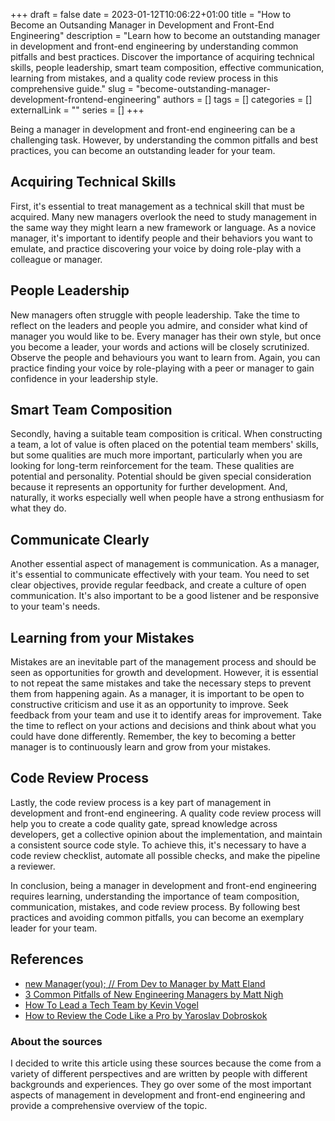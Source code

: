 +++ 
draft = false
date = 2023-01-12T10:06:22+01:00
title = "How to Become an Outsanding Manager in Development and Front-End Engineering"
description = "Learn how to become an outstanding manager in development and front-end engineering by understanding common pitfalls and best practices. Discover the importance of acquiring technical skills, people leadership, smart team composition, effective communication, learning from mistakes, and a quality code review process in this comprehensive guide."
slug = "become-outstanding-manager-development-frontend-engineering"
authors = []
tags = []
categories = []
externalLink = ""
series = []
+++

<!-- # How to Become an Outsanding Manager in Development and Front-End Engineering -->

Being a manager in development and front-end engineering can be a challenging task. However, by understanding the common pitfalls and best practices, you can become an outstanding leader for your team.

## Acquiring Technical Skills

First, it's essential to treat management as a technical skill that must be acquired. Many new managers overlook the need to study management in the same way they might learn a new framework or language. As a novice manager, it's important to identify people and their behaviors you want to emulate, and practice discovering your voice by doing role-play with a colleague or manager.

## People Leadership

New managers often struggle with people leadership. Take the time to reflect on the leaders and people you admire, and consider what kind of manager you would like to be. Every manager has their own style, but once you become a leader, your words and actions will be closely scrutinized. Observe the people and behaviours you want to learn from. Again, you can practice finding your voice by role-playing with a peer or manager to gain confidence in your leadership style.

## Smart Team Composition

Secondly, having a suitable team composition is critical. When constructing a team, a lot of value is often placed on the potential team members' skills, but some qualities are much more important, particularly when you are looking for long-term reinforcement for the team. These qualities are potential and personality. Potential should be given special consideration because it represents an opportunity for further development. And, naturally, it works especially well when people have a strong enthusiasm for what they do.

## Communicate Clearly

Another essential aspect of management is communication. As a manager, it's essential to communicate effectively with your team. You need to set clear objectives, provide regular feedback, and create a culture of open communication. It's also important to be a good listener and be responsive to your team's needs.

## Learning from your Mistakes

Mistakes are an inevitable part of the management process and should be seen as opportunities for growth and development. However, it is essential to not repeat the same mistakes and take the necessary steps to prevent them from happening again. As a manager, it is important to be open to constructive criticism and use it as an opportunity to improve. Seek feedback from your team and use it to identify areas for improvement. Take the time to reflect on your actions and decisions and think about what you could have done differently. Remember, the key to becoming a better manager is to continuously learn and grow from your mistakes.

## Code Review Process

Lastly, the code review process is a key part of management in development and front-end engineering. A quality code review process will help you to create a code quality gate, spread knowledge across developers, get a collective opinion about the implementation, and maintain a consistent source code style. To achieve this, it's necessary to have a code review checklist, automate all possible checks, and make the pipeline a reviewer.

In conclusion, being a manager in development and front-end engineering requires learning, understanding the importance of team composition, communication, mistakes, and code review process. By following best practices and avoiding common pitfalls, you can become an exemplary leader for your team.

## References

* [new Manager(you); // From Dev to Manager by Matt Eland](https://matteland.medium.com/new-manager-you-from-dev-to-manager-c1881285f8d2)
* [3 Common Pitfalls of New Engineering Managers by Matt Nigh](https://medium.com/leading-literally/3-common-pitfalls-of-new-engineering-managers-and-how-to-get-over-them-d6db684ce61f)
* [How To Lead a Tech Team by Kevin Vogel](https://javascript.plainenglish.io/5-tips-on-how-to-lead-a-tech-team-dffa080c0183)
* [How to Review the Code Like a Pro by Yaroslav Dobroskok](https://medium.com/@yar.dobroskok/how-to-review-the-code-like-a-pro-6b656101eb89)

### About the sources
I decided to write this article using these sources because the come from a variety of different perspectives and are written by people with different backgrounds and experiences. They go over some of the most important aspects of management in development and front-end engineering and provide a comprehensive overview of the topic.